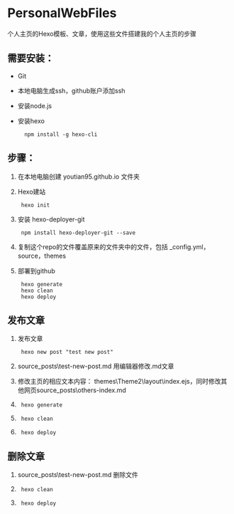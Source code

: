 # PersonalWebFiles
个人主页的Hexo模板、文章，使用这些文件搭建我的个人主页的步骤

## 需要安装：
- Git
- 本地电脑生成ssh，github账户添加ssh
- 安装node.js
- 安装hexo

        npm install -g hexo-cli

## 步骤：
1. 在本地电脑创建 youtian95.github.io 文件夹
1. Hexo建站

        hexo init
        
1. 安装 hexo-deployer-git

        npm install hexo-deployer-git --save
        
1. 复制这个repo的文件覆盖原来的文件夹中的文件，包括 _config.yml，source，themes
1. 部署到github

        hexo generate
        hexo clean
        hexo deploy

## 发布文章
1. 发布文章

        hexo new post "test new post"
1. source\_posts\test-new-post.md 用编辑器修改.md文章
1. 修改主页的相应文本内容： themes\Theme2\layout\index.ejs，同时修改其他网页source\_posts\others-index.md
1. 
        hexo generate
1. 
        hexo clean
1. 
        hexo deploy

## 删除文章
1. source\_posts\test-new-post.md 删除文件
1. 
        hexo clean
1.
        hexo deploy
